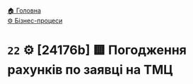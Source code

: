 ﻿[🏠 Головна](../../../README.MD)  
[⚙️ Бізнес-процеси](../../README.MD) 

# `22` ⚙️ [24176b] 🟨 Погодження рахунків по заявці на ТМЦ